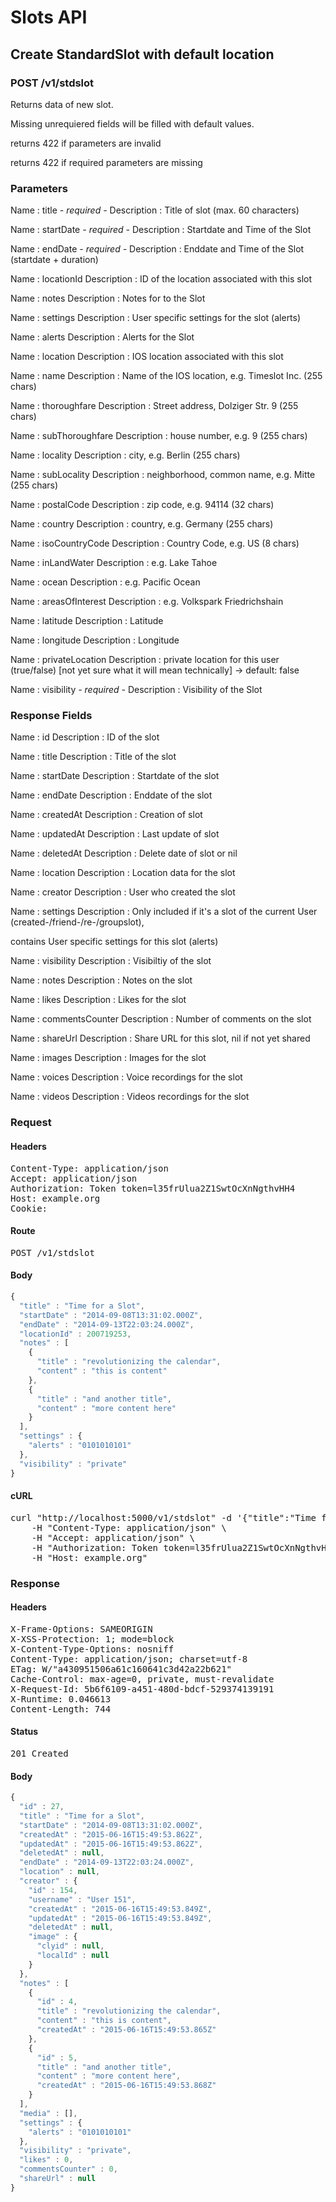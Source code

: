 # Slots API

## Create StandardSlot with default location

### POST /v1/stdslot

Returns data of new slot.

Missing unrequiered fields will be filled with default values.

returns 422 if parameters are invalid

returns 422 if required parameters are missing

### Parameters

Name : title *- required -*
Description : Title of slot (max. 60 characters)

Name : startDate *- required -*
Description : Startdate and Time of the Slot

Name : endDate *- required -*
Description : Enddate and Time of the Slot (startdate + duration)

Name : locationId
Description : ID of the location associated with this slot

Name : notes
Description : Notes for to the Slot

Name : settings
Description : User specific settings for the slot (alerts)

Name : alerts
Description : Alerts for the Slot

Name : location
Description : IOS location associated with this slot

Name : name
Description : Name of the IOS location, e.g. Timeslot Inc. (255 chars)

Name : thoroughfare
Description : Street address, Dolziger Str. 9 (255 chars)

Name : subThoroughfare
Description : house number, e.g. 9 (255 chars)

Name : locality
Description : city, e.g. Berlin (255 chars)

Name : subLocality
Description : neighborhood, common name, e.g. Mitte (255 chars)

Name : postalCode
Description : zip code, e.g. 94114 (32 chars)

Name : country
Description : country, e.g. Germany (255 chars)

Name : isoCountryCode
Description : Country Code, e.g. US (8 chars)

Name : inLandWater
Description : e.g. Lake Tahoe

Name : ocean
Description : e.g. Pacific Ocean

Name : areasOfInterest
Description : e.g. Volkspark Friedrichshain

Name : latitude
Description : Latitude

Name : longitude
Description : Longitude

Name : privateLocation
Description : private location for this user (true/false) [not yet sure what it will mean technically] -&gt; default: false

Name : visibility *- required -*
Description : Visibility of the Slot


### Response Fields

Name : id
Description : ID of the slot

Name : title
Description : Title of the slot

Name : startDate
Description : Startdate of the slot

Name : endDate
Description : Enddate of the slot

Name : createdAt
Description : Creation of slot

Name : updatedAt
Description : Last update of slot

Name : deletedAt
Description : Delete date of slot or nil

Name : location
Description : Location data for the slot

Name : creator
Description : User who created the slot

Name : settings
Description : Only included if it&#39;s a slot of the current User (created-/friend-/re-/groupslot),

contains User specific settings for this slot (alerts)

Name : visibility
Description : Visibiltiy of the slot

Name : notes
Description : Notes on the slot

Name : likes
Description : Likes for the slot

Name : commentsCounter
Description : Number of comments on the slot

Name : shareUrl
Description : Share URL for this slot, nil if not yet shared

Name : images
Description : Images for the slot

Name : voices
Description : Voice recordings for the slot

Name : videos
Description : Videos recordings for the slot

### Request

#### Headers

<pre>Content-Type: application/json
Accept: application/json
Authorization: Token token=l35frUlua2Z1SwtOcXnNgthvHH4
Host: example.org
Cookie: </pre>

#### Route

<pre>POST /v1/stdslot</pre>

#### Body
```javascript
{
  "title" : "Time for a Slot",
  "startDate" : "2014-09-08T13:31:02.000Z",
  "endDate" : "2014-09-13T22:03:24.000Z",
  "locationId" : 200719253,
  "notes" : [
    {
      "title" : "revolutionizing the calendar",
      "content" : "this is content"
    },
    {
      "title" : "and another title",
      "content" : "more content here"
    }
  ],
  "settings" : {
    "alerts" : "0101010101"
  },
  "visibility" : "private"
}
```


#### cURL

<pre class="request">curl &quot;http://localhost:5000/v1/stdslot&quot; -d &#39;{&quot;title&quot;:&quot;Time for a Slot&quot;,&quot;startDate&quot;:&quot;2014-09-08T13:31:02.000Z&quot;,&quot;endDate&quot;:&quot;2014-09-13T22:03:24.000Z&quot;,&quot;locationId&quot;:200719253,&quot;notes&quot;:[{&quot;title&quot;:&quot;revolutionizing the calendar&quot;,&quot;content&quot;:&quot;this is content&quot;},{&quot;title&quot;:&quot;and another title&quot;,&quot;content&quot;:&quot;more content here&quot;}],&quot;settings&quot;:{&quot;alerts&quot;:&quot;0101010101&quot;},&quot;visibility&quot;:&quot;private&quot;}&#39; -X POST \
	-H &quot;Content-Type: application/json&quot; \
	-H &quot;Accept: application/json&quot; \
	-H &quot;Authorization: Token token=l35frUlua2Z1SwtOcXnNgthvHH4&quot; \
	-H &quot;Host: example.org&quot;</pre>

### Response

#### Headers

<pre>X-Frame-Options: SAMEORIGIN
X-XSS-Protection: 1; mode=block
X-Content-Type-Options: nosniff
Content-Type: application/json; charset=utf-8
ETag: W/&quot;a430951506a61c160641c3d42a22b621&quot;
Cache-Control: max-age=0, private, must-revalidate
X-Request-Id: 5b6f6109-a451-480d-bdcf-529374139191
X-Runtime: 0.046613
Content-Length: 744</pre>

#### Status

<pre>201 Created</pre>

#### Body

```javascript
{
  "id" : 27,
  "title" : "Time for a Slot",
  "startDate" : "2014-09-08T13:31:02.000Z",
  "createdAt" : "2015-06-16T15:49:53.862Z",
  "updatedAt" : "2015-06-16T15:49:53.862Z",
  "deletedAt" : null,
  "endDate" : "2014-09-13T22:03:24.000Z",
  "location" : null,
  "creator" : {
    "id" : 154,
    "username" : "User 151",
    "createdAt" : "2015-06-16T15:49:53.849Z",
    "updatedAt" : "2015-06-16T15:49:53.849Z",
    "deletedAt" : null,
    "image" : {
      "clyid" : null,
      "localId" : null
    }
  },
  "notes" : [
    {
      "id" : 4,
      "title" : "revolutionizing the calendar",
      "content" : "this is content",
      "createdAt" : "2015-06-16T15:49:53.865Z"
    },
    {
      "id" : 5,
      "title" : "and another title",
      "content" : "more content here",
      "createdAt" : "2015-06-16T15:49:53.868Z"
    }
  ],
  "media" : [],
  "settings" : {
    "alerts" : "0101010101"
  },
  "visibility" : "private",
  "likes" : 0,
  "commentsCounter" : 0,
  "shareUrl" : null
}
```
